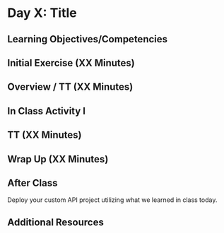 # Day X: Title

## Learning Objectives/Competencies

## Initial Exercise (XX Minutes)

## Overview / TT (XX Minutes)

## In Class Activity I

## TT (XX Minutes)

## Wrap Up (XX Minutes)

## After Class

Deploy your custom API project utilizing what we learned in class today.

## Additional Resources

